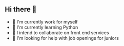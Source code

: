 ## Hi there 👋

- 🔭 I'm currently work for myself
- 🌱 I'm currently learning Python
- 👯 I intend to collaborate on front end services
- 🤔 I'm looking for help with job openings for juniors
